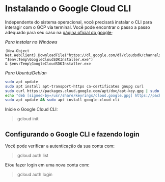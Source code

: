 # Instalando o Google Cloud CLI

Independente do sistema operacional, você precisará instalar o CLI para interagir com o GCP via terminal.
Você pode encontrar o passo a passo adequado para seu caso na [página oficial do google](https://cloud.google.com/sdk/docs/install?hl=pt-br);

*Para instalar no Windows*
```p1
(New-Object Net.WebClient).DownloadFile("https://dl.google.com/dl/cloudsdk/channels/rapid/GoogleCloudSDKInstaller.exe", "$env:Temp\GoogleCloudSDKInstaller.exe")
& $env:Temp\GoogleCloudSDKInstaller.exe
```

*Para Ubuntu/Debian*
```sh
sudo apt update
sudo apt install apt-transport-https ca-certificates gnupg curl
sudo curl https://packages.cloud.google.com/apt/doc/apt-key.gpg | sudo gpg --dearmor -o /usr/share/keyrings/cloud.google.gpg
echo "deb [signed-by=/usr/share/keyrings/cloud.google.gpg] https://packages.cloud.google.com/apt cloud-sdk main" | sudo tee -a /etc/apt/sources.list.d/google-cloud-sdk.list
sudo apt update && sudo apt install google-cloud-cli
```

Inicie o Google Cloud CLI:
> gcloud init



## Configurando o Google CLI e fazendo login

Você pode verificar a autenticação da sua conta com:
> gcloud auth list

E/ou fazer login em uma nova conta com:
> gcloud auth login
